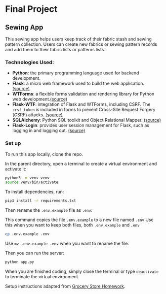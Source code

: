 # Final Project
## Sewing App
This sewing app helps users keep track of their fabric stash and sewing pattern collection. Users can create new fabrics or sewing pattern records and add them to their fabric lists or patterns lists.

### Technologies Used:
- **Python**: the primary programming language used for backend development.
- **Flask**: a micro web framework used to build the web application.[(source)](https://flask.palletsprojects.com/en/3.0.x/)
- **WTForms**:  a flexible forms validation and rendering library for Python web development.[(source)](https://wtforms.readthedocs.io/en/3.1.x/)
- **Flask-WTF**: integration of Flask and WTForms, including CSRF. The `crsf_token` is included in forms to prevent Cross-Site Request Forgery (CSRF) attacks. [(source)](https://flask-wtf.readthedocs.io/en/1.2.x/)
- **SQLAlchemy**: Python SQL toolkit and Object Relational Mapper. [(source)](https://www.sqlalchemy.org/)
- **Flask-Login**: provides user session management for Flask, such as logging in and logging out. [(source)](https://flask-login.readthedocs.io/en/latest/)


### Set up

To run this app locally, clone the repo.

In the parent directory, open a terminal to create a virtual environment and activate it:
```bash
python3 -m venv venv
source venv/bin/activate
```

To install dependencies, run:

```bash
pip3 install -r requirements.txt
```

Then rename the `.env.example` file as `.env`:

This command copies the file `.env.example` to a new file named `.env`
Use this when you want to keep both files, both `.env.example` and `.env`
```bash
cp .env.example .env
```

Use `mv .env.example .env` when you want to rename the file.

Then you can run the server:

```bash
python app.py
```

When you are finished coding, simply close the terminal or type `deactivate` to terminate the virtual environment.

Setup instructions adapted from [Grocery Store Homework](https://github.com/Tech-at-DU/ACS-1220-Grocery-Store-Homework).